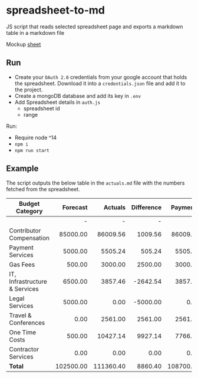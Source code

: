 # spreadsheet-to-md
JS script that reads selected spreadsheet page and exports a markdown table in a markdown file

Mockup [sheet](https://docs.google.com/spreadsheets/d/1N4kcF0TiMmDlKE4K5TLT7jw48h1-nEgDelSIexT93EA/edit#gid=1845449681)

## Run
- Create your `OAuth 2.0` credentials from your google account that holds the spreadsheet. Download it into a `credentials.json` file and add it to the project. 
- Create a mongoDB database and add its key in `.env`
- Add Spreadsheet details in `auth.js`
    - spreadsheet id
    - range

Run:
- Require node ^14
- `npm i`
- `npm run start`

## Example
The script outputs the below table in the `actuals.md` file with the numbers fetched from the spreadsheet. 


| Budget Category               | Forecast           | Actuals            | Difference          | Payments       |
| ---------------------------   | -----------------: | -----------------: | ------------------: | -------------: |
|                               | -                  | -                  | -                   |                |
|Contributor Compensation| 85000.00 | 86009.56 | 1009.56 | 86009.56 |
|Payment Services| 5000.00 | 5505.24 | 505.24 | 5505.24 |
|Gas Fees| 500.00 | 3000.00 | 2500.00 | 3000.00 |
|IT, Infrastructure & Services| 6500.00 | 3857.46 | -2642.54 | 3857.46 |
|Legal Services| 5000.00 | 0.00 | -5000.00 | 0.00 |
|Travel & Conferences| 0.00 | 2561.00 | 2561.00 | 2561.00 |
|One Time Costs| 500.00 | 10427.14 | 9927.14 | 7766.74 |
|Contractor Services| 0.00 | 0.00 | 0.00 | 0.00 |
| **Total** | 102500.00 | 111360.40 | 8860.40 | 108700.00 |